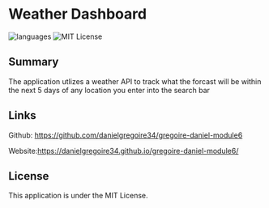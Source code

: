 # Weather Dashboard

![languages](https://img.shields.io/github/languages/count/jxhnkndl/weather-dashboard?style=plastic)
![MIT License](https://img.shields.io/badge/license-MIT%20License-blue.svg)

## Summary 
The application utlizes a weather API to track what the forcast will be within the next 5 days of any location you enter into the search bar

## Links 
Github: https://github.com/danielgregoire34/gregoire-daniel-module6

Website:https://danielgregoire34.github.io/gregoire-daniel-module6/

## License
This application is under the MIT License.
